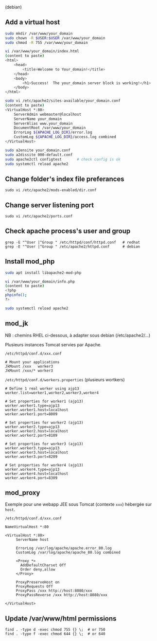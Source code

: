 (debian)

## Add a virtual host

```sh
sudo mkdir /var/www/your_domain
sudo chown -R $USER:$USER /var/www/your_domain
sudo chmod -R 755 /var/www/your_domain

vi /var/www/your_domain/index.html
(content to paste)
<html>
    <head>
        <title>Welcome to Your_domain!</title>
    </head>
    <body>
        <h1>Success!  The your_domain server block is working!</h1>
    </body>
</html>

sudo vi /etc/apache2/sites-available/your_domain.conf
(content to paste)
<VirtualHost *:80>
    ServerAdmin webmaster@localhost
    ServerName your_domain
    ServerAlias www.your_domain
    DocumentRoot /var/www/your_domain
    ErrorLog ${APACHE_LOG_DIR}/error.log
    CustomLog ${APACHE_LOG_DIR}/access.log combined
</VirtualHost>

sudo a2ensite your_domain.conf
sudo a2dissite 000-default.conf
sudo apache2ctl configtest       # check config is ok
sudo systemctl reload apache2
```

## Change folder's index file preferances

`sudo vi /etc/apache2/mods-enabled/dir.conf` 

## Change server listening port

`sudo vi /etc/apache2/ports.conf`

## Check apache process's user and group

```
grep -E "^User |^Group " /etc/httpd/conf/httpd.conf   # redhat
grep -E "^User |^Group " /etc/apache2/httpd.conf      # debian
```


## Install mod_php

```sh
sudo apt install libapache2-mod-php

vi /var/www/your_domain/info.php
(content to paste)
<?php
phpinfo();
?>

sudo systemctl reload apache2
```

## mod_jk

NB : chemins RHEL ci-dessous, à adapter sous debian (/etc/apache2/...)

Plusieurs instances Tomcat servies par Apache.  

`/etc/httpd/conf.d/xxx.conf`
```
# Mount your applications
JkMount /xxx   worker3
JkMount /xxx/* worker3
```

`/etc/httpd/conf.d/workers.properties` (plusieurs wortkers)
```
# Define 1 real worker using ajp13
worker.list=worker1,worker2,worker3,worker4

# Set properties for worker1 (ajp13)
worker.worker1.type=ajp13
worker.worker1.host=localhost
worker.worker1.port=8009

# Set properties for worker2 (ajp13)
worker.worker2.type=ajp13
worker.worker2.host=localhost
worker.worker2.port=8109

# Set properties for worker3 (ajp13)
worker.worker3.type=ajp13
worker.worker3.host=localhost
worker.worker3.port=8209

# Set properties for worker4 (ajp13)
worker.worker4.type=ajp13
worker.worker4.host=localhost
worker.worker4.port=8309
```

## mod_proxy

Exemple pour une webapp JEE sous Tomcat (contexte `xxx`) hébergée sur `host`.

`/etc/httpd/conf.d/xxx.conf`
```
NameVirtualHost *:80

<VirtualHost *:80>
     ServerName host

     ErrorLog /var/log/apache/apache.error_80.log
     CustomLog /var/log/apache/apache_80.log combined

     <Proxy *>
       AddDefaultCharset Off
       Order deny,allow
     </Proxy>

     ProxyPreserveHost on
     ProxyRequests Off
     ProxyPass /xxx http://host:8080/xxx
     ProxyPassReverse /xxx http://host:8080/xxx

</VirtualHost>
```

## Update /var/www/html permissions 

```
find . -type d -exec chmod 755 {} \;  # or 750
find . -type f -exec chmod 644 {} \;  # or 640
```
